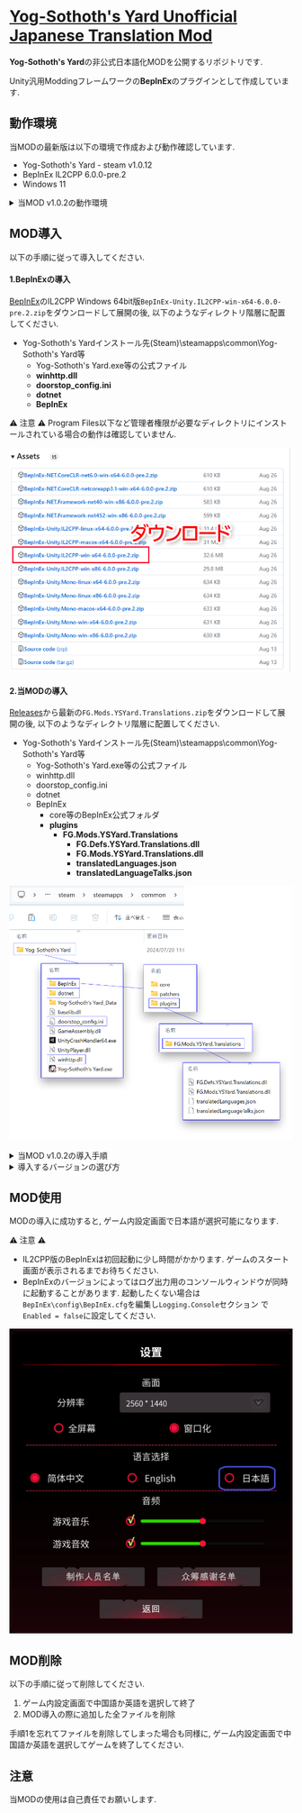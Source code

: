 # [Yog-Sothoth's Yard Unofficial Japanese Translation Mod](https://github.com/fronsglaciei/ysytrans/releases)

**Yog-Sothoth's Yard**の非公式日本語化MODを公開するリポジトリです.

Unity汎用Moddingフレームワークの**BepInEx**のプラグインとして作成しています.

## 動作環境

当MODの最新版は以下の環境で作成および動作確認しています.

* Yog-Sothoth's Yard - steam v1.0.12
* BepInEx IL2CPP 6.0.0-pre.2
* Windows 11

<details>
<summary>当MOD v1.0.2の動作環境</summary>

<ul>
  <li>Yog-Sothoth's Yard - steam 2024/06/28版</li>
  <li>BepInEx 5.4.23.2</li>
  <li>Windows 11</li>
</ul>

</details>

## MOD導入

以下の手順に従って導入してください.

#### 1.BepInExの導入

[BepInEx](https://github.com/BepInEx/BepInEx/releases)のIL2CPP Windows 64bit版`BepInEx-Unity.IL2CPP-win-x64-6.0.0-pre.2.zip`をダウンロードして展開の後, 以下のようなディレクトリ階層に配置してください.

* Yog-Sothoth's Yardインストール先(Steam)\steamapps\common\Yog-Sothoth's Yard等
  * Yog-Sothoth's Yard.exe等の公式ファイル
  * **winhttp.dll**
  * **doorstop_config.ini**
  * **dotnet**
  * **BepInEx**

⚠ 注意 ⚠
Program Files以下など管理者権限が必要なディレクトリにインストールされている場合の動作は確認していません.

![BepInExのダウンロード](assets/00_download.png "BepInExのダウンロード")

#### 2.当MODの導入

[Releases](https://github.com/fronsglaciei/ysytrans/releases)から最新の`FG.Mods.YSYard.Translations.zip`をダウンロードして展開の後, 以下のようなディレクトリ階層に配置してください.

* Yog-Sothoth's Yardインストール先(Steam)\steamapps\common\Yog-Sothoth's Yard等
  * Yog-Sothoth's Yard.exe等の公式ファイル
  * winhttp.dll
  * doorstop_config.ini
  * dotnet
  * BepInEx
    * core等のBepInEx公式フォルダ
    * **plugins**
      * **FG.Mods.YSYard.Translations**
        * **FG.Defs.YSYard.Translations.dll**
        * **FG.Mods.YSYard.Translations.dll**
        * **translatedLanguages.json**
        * **translatedLanguageTalks.json**

![ファイルの配置](assets/00_directory.png "ファイルの配置")

<details>
<summary>当MOD v1.0.2の導入手順</summary>
<h4 id="1bepinexの導入-1">1.BepInExの導入<a class="anchorjs-link " href="#1bepinexの導入-1" aria-label="Anchor" data-anchorjs-icon="" style="font: 1em / 1 anchorjs-icons; padding-left: 0.375em;"></a></h4>
<p>
  <a href="https://github.com/BepInEx/BepInEx/releases">BepInEx</a>のWindows 64bit版<code class="language-plaintext highlighter-rouge">BepInEx_win_x64_5.4.23.2.zip</code>をダウンロードして展開の後, 以下のようなディレクトリ階層に配置してください.
</p>

<ul>
  <li>Yog-Sothoth’s Yardインストール先(Steam)\steamapps\common\Yog-Sothoth’s Yard等
    <ul>
      <li>Yog-Sothoth’s Yard.exe等の公式ファイル</li>
      <li><strong>winhttp.dll</strong></li>
      <li><strong>doorstop_config.ini</strong></li>
      <li><strong>BepInEx</strong></li>
    </ul>
  </li>
</ul>

<p>⚠ 注意 ⚠
Program Files以下など管理者権限が必要なディレクトリにインストールされている場合の動作は確認していません.</p>

<h4 id="2当modの導入">2.当MODの導入<a class="anchorjs-link " href="2当modの導入-1" aria-label="Anchor" data-anchorjs-icon="" style="font: 1em / 1 anchorjs-icons; padding-left: 0.375em;"></a></h4>

<p><a href="https://github.com/fronsglaciei/ysytrans/releases">Releases</a>からv1.0.2の<code class="language-plaintext highlighter-rouge">FG.Mods.YSYard.Translations.zip</code>をダウンロードして展開の後, 以下のようなディレクトリ階層に配置してください.</p>

<ul>
  <li>Yog-Sothoth’s Yardインストール先(Steam)\steamapps\common\Yog-Sothoth’s Yard等
    <ul>
      <li>Yog-Sothoth’s Yard.exe等の公式ファイル</li>
      <li>winhttp.dll</li>
      <li>doorstop_config.ini</li>
      <li>BepInEx
        <ul>
          <li>core等のBepInEx公式フォルダ</li>
          <li><strong>plugins</strong>
            <ul>
              <li><strong>FG.Mods.YSYard.Translations</strong>
                <ul>
                  <li><strong>FG.Defs.YSYard.Translations.dll</strong></li>
                  <li><strong>FG.Mods.YSYard.Translations.dll</strong></li>
                  <li><strong>translatedLanguages.json</strong></li>
                  <li><strong>translatedLanguageTalks.json</strong></li>
                </ul>
              </li>
            </ul>
          </li>
        </ul>
      </li>
    </ul>
  </li>
</ul>
<p><img src="assets/00_directory_old.png" alt="ファイルの配置" title="ファイルの配置"></p>
</details>

<details>
<summary>導入するバージョンの選び方</summary>
<p>
ゲーム本体のバージョンが最新の場合, 当MOD<a href="#1bepinexの導入">最新版の導入手順</a>に従ってください.
</p>
<p>
ゲーム本体のバージョンがわからない場合, インストールされたディレクトリの構成を確認し, <code class="language-plaintext highlighter-rouge">GameAssembly.dll</code>が<code class="language-plaintext highlighter-rouge">Yog-Sothoth's Yard.exe</code>と同じ階層に存在する場合は, 当MOD<a href="#1bepinexの導入">最新版の導入手順</a>に従ってください. 存在しない場合, 当MOD<a href="#1bepinexの導入-1">v1.0.2の導入手順</a>に従ってください.
</p>
</details>

## MOD使用

MODの導入に成功すると, ゲーム内設定画面で日本語が選択可能になります.

⚠ 注意 ⚠

* IL2CPP版のBepInExは初回起動に少し時間がかかります. ゲームのスタート画面が表示されるまでお待ちください.
* BepInExのバージョンによってはログ出力用のコンソールウィンドウが同時に起動することがあります. 起動したくない場合は`BepInEx\config\BepInEx.cfg`を編集し`Logging.Console`セクション
で`Enabled = false`に設定してください.

![設定画面](assets/01_settings.png "設定画面")

## MOD削除

以下の手順に従って削除してください.

1. ゲーム内設定画面で中国語か英語を選択して終了
2. MOD導入の際に追加した全ファイルを削除

手順1を忘れてファイルを削除してしまった場合も同様に, ゲーム内設定画面で中国語か英語を選択してゲームを終了してください.

## 注意

当MODの使用は自己責任でお願いします.
